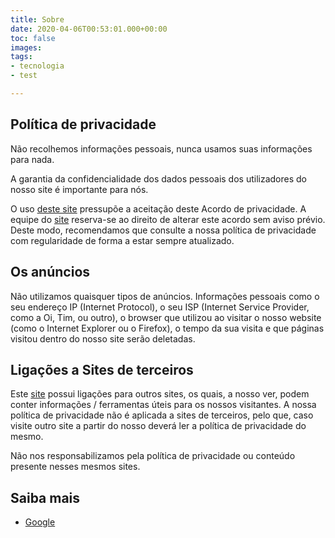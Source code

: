 ```yaml
---
title: Sobre
date: 2020-04-06T00:53:01.000+00:00
toc: false
images: 
tags:
- tecnologia
- test

---
```

## Política de privacidade

Não recolhemos informações pessoais, nunca usamos suas informações para nada.

A garantia da confidencialidade dos dados pessoais dos utilizadores do nosso site é importante para nós.

O uso [deste site](http://paulonet.xyz/ "Meu site") pressupõe a aceitação deste Acordo de privacidade. A equipe do [site](http://paulonet.xyz/ "Meu site") reserva-se ao direito de alterar este acordo sem aviso prévio. Deste modo, recomendamos que consulte a nossa política de privacidade com regularidade de forma a estar sempre atualizado.

## Os anúncios

Não utilizamos quaisquer tipos de anúncios. Informações pessoais como o seu endereço IP (Internet Protocol), o seu ISP (Internet Service Provider, como a Oi, Tim, ou outro), o browser que utilizou ao visitar o nosso website (como o Internet Explorer ou o Firefox), o tempo da sua visita e que páginas visitou dentro do nosso site serão deletadas.

## Ligações a Sites de terceiros

Este [site](http://paulonet.xyz/ "Meu site") possui ligações para outros sites, os quais, a nosso ver, podem conter informações / ferramentas úteis para os nossos visitantes. A nossa política de privacidade não é aplicada a sites de terceiros, pelo que, caso visite outro site a partir do nosso deverá ler a política de privacidade do mesmo.

Não nos responsabilizamos pela política de privacidade ou conteúdo presente nesses mesmos sites.

## Saiba mais

* [Google](http://google.com/ "Google")